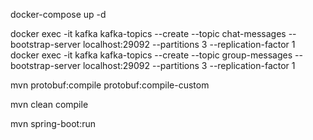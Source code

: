 docker-compose up -d

docker exec -it kafka kafka-topics --create --topic chat-messages --bootstrap-server localhost:29092 --partitions 3 --replication-factor 1
docker exec -it kafka kafka-topics --create --topic group-messages --bootstrap-server localhost:29092 --partitions 3 --replication-factor 1

mvn protobuf:compile protobuf:compile-custom

mvn clean compile

mvn spring-boot:run
